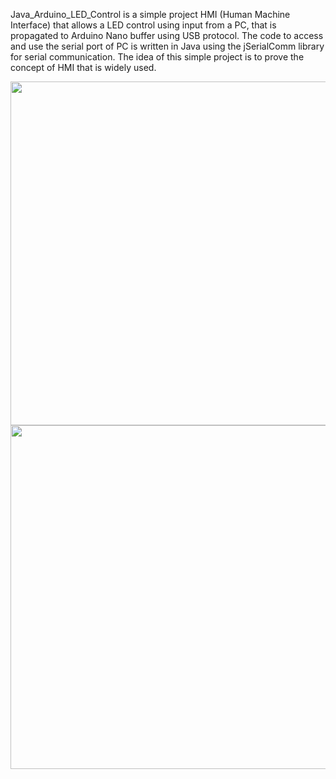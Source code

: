 Java_Arduino_LED_Control is a simple project HMI (Human Machine Interface) that allows a LED control using input from a PC, that is propagated to Arduino Nano buffer using USB protocol.
The code to access and use the serial port of PC is written in Java using the jSerialComm library for serial communication.
The idea of this simple project is to prove the concept of HMI that is widely used.

<img src="https://github.com/EronaIslami/Java_Arduino_LED_Control/assets/132479567/bf6804b3-631a-40c6-a8e2-b366cae13536" width="700" height="550">
<img src="https://github.com/EronaIslami/Java_Arduino_LED_Control/assets/132479567/f060a9d8-c179-4eea-bd99-3721972dc463" width="700" height="550">






